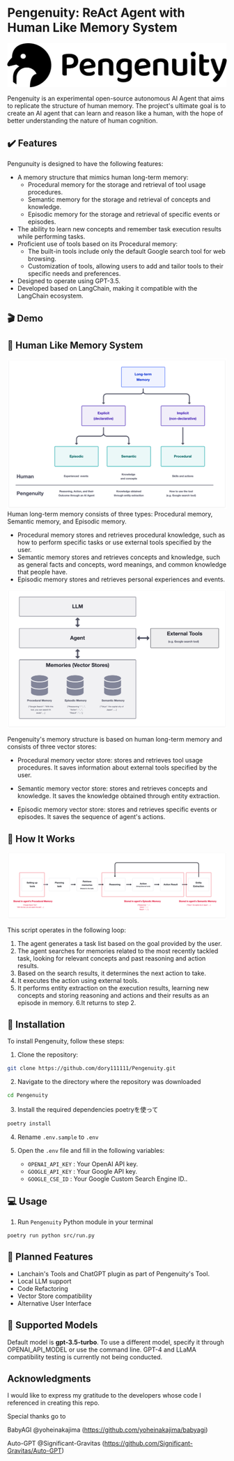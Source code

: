 # Pengenuity: ReAct Agent with Human Like Memory System
![Pengenuity Logo](docs/imgs/logo.svg)


Pengenuity is an experimental open-source autonomous AI Agent that aims to replicate the structure of human memory. The project's ultimate goal is to create an AI agent that can learn and reason like a human, with the hope of better understanding the nature of human cognition.


## ✔️ Features

Pengunuity is designed to have the following features:

- A memory structure that mimics human long-term memory:
  - Procedural memory for the storage and retrieval of tool usage procedures.
  - Semantic memory for the storage and retrieval of concepts and knowledge.
  - Episodic memory for the storage and retrieval of specific events or episodes.
- The ability to learn new concepts and remember task execution results while performing tasks.
- Proficient use of tools based on its Procedural memory:
  - The built-in tools include only the default Google search tool for web browsing.
  - Customization of tools, allowing users to add and tailor tools to their specific needs and preferences.
- Designed to operate using GPT-3.5.
- Developed based on LangChain, making it compatible with the LangChain ecosystem.

## 🎬 Demo


## 🧠 Human Like Memory System


![Type of Memory](docs/imgs/memory_types.png)
Human long-term memory consists of three types: Procedural memory, Semantic memory, and Episodic memory.

- Procedural memory stores and retrieves procedural knowledge, such as how to perform specific tasks or use external tools specified by the user.
- Semantic memory stores and retrieves concepts and knowledge, such as general facts and concepts, word meanings, and common knowledge that people have.
- Episodic memory stores and retrieves personal experiences and events.

![Pengenuity Memory Systems](docs/imgs/system.png)

Pengenuity's memory structure is based on human long-term memory and consists of three vector stores:

 - Procedural memory vector store: stores and retrieves tool usage procedures. It saves information about external tools specified by the user.

 - Semantic memory vector store: stores and retrieves concepts and knowledge. It saves the knowledge obtained through entity extraction.

 - Episodic memory vector store: stores and retrieves specific events or episodes. It saves the sequence of agent's actions.



## 🚗 How It Works

![Pengenuity How it Works](docs/imgs/process.png)

This script operates in the following loop:

1. The agent generates a task list based on the goal provided by the user.
2. The agent searches for memories related to the most recently tackled task, looking for relevant concepts and past reasoning and action results.
3. Based on the search results, it determines the next action to take.
4. It executes the action using external tools.
5. It performs entity extraction on the execution results, learning new concepts and storing reasoning and actions and their results as an episode in memory.
6.It returns to step 2.


## 🔧 Installation

To install Pengenuity, follow these steps:

1. Clone the repository:

```bash
git clone https://github.com/dory111111/Pengenuity.git
```

2. Navigate to the directory where the repository was downloaded

```bash
cd Pengenuity
```

3. Install the required dependencies poetryを使って

```bash
poetry install
```

4. Rename `.env.sample` to `.env` 

5. Open the `.env`  file and fill in the following variables:
   - `OPENAI_API_KEY` : Your OpenAI API key.
   - `GOOGLE_API_KEY` : Your Google API key.
   - `GOOGLE_CSE_ID` : Your Google Custom Search Engine ID..

## 💻 Usage

1. Run `Pengenuity` Python module in your terminal

```
poetry run python src/run.py
```

## 🚀 Planned Features
- Lanchain's Tools and ChatGPT plugin as part of Pengenuity's Tool.
- Local LLM support
- Code Refactoring
- Vector Store compatibility
- Alternative User Interface


## 🤖 Supported Models<a name="supported-models"></a>

Default model is **gpt-3.5-turbo**. 
To use a different model, specify it through OPENAI_API_MODEL or use the command line.
GPT-4 and LLaMA compatibility testing is currently not being conducted.

##  Acknowledgments

I would like to express my gratitude to the developers whose code I referenced in creating this repo.

Special thanks go to 

BabyAGI @yoheinakajima (https://github.com/yoheinakajima/babyagi)

Auto-GPT @Significant-Gravitas (https://github.com/Significant-Gravitas/Auto-GPT)